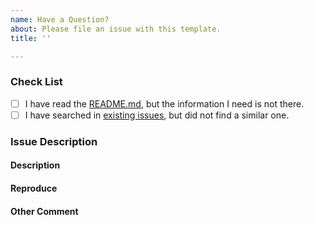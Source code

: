 ```yaml
---
name: Have a Question?
about: Please file an issue with this template.
title: ''

---
```


### Check List
<!-- Thanks for considering to open an issue. Before you submit your issue, please confirm these boxes are checked. -->

- [ ] I have read the [README.md](https://github.com/EFPrefix/EFQRCode/blob/main/README.md), but the information I need is not there.
- [ ] I have searched in [existing issues](https://github.com/EFPrefix/EFQRCode/issues?utf8=%E2%9C%93&q=is%3Aissue), but did not find a similar one.

### Issue Description

#### Description
<!-- Tell us about the issue -->



#### Reproduce
<!-- The steps to reproduce this issue. What are the parameters, where did you put your code, etc. -->



#### Other Comment
<!-- Add anything else here -->



<!-- Love EFQRCode? Please consider supporting our collective:
👉  https://opencollective.com/EFQRCode/donate -->